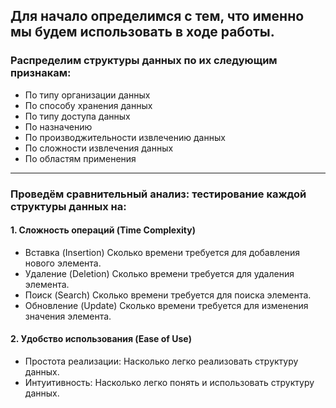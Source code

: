 ## Для начало определимся с тем, что именно мы будем использовать в ходе работы.


  ### Распределим структуры данных по их следующим признакам:
  
-  По типу организации данных
-  По способу хранения данных
-  По типу доступа данных
-  По назначению
-  По производжительности извлечению данных
-  По сложности извлечения данных
-  По областям применения

---
### Проведём сравнительный анализ: тестирование каждой структуры данных на:

#### 1. Сложность операций (Time Complexity)

   - Вставка (Insertion) Сколько времени требуется для добавления нового элемента.
   - Удаление (Deletion) Сколько времени требуется для удаления элемента.
   - Поиск (Search) Сколько времени требуется для поиска элемента.
   - Обновление (Update) Сколько времени требуется для изменения значения элемента.


#### 2. Удобство использования (Ease of Use)

   - Простота реализации: Насколько легко реализовать структуру данных.
   - Интуитивность: Насколько легко понять и использовать структуру данных.




